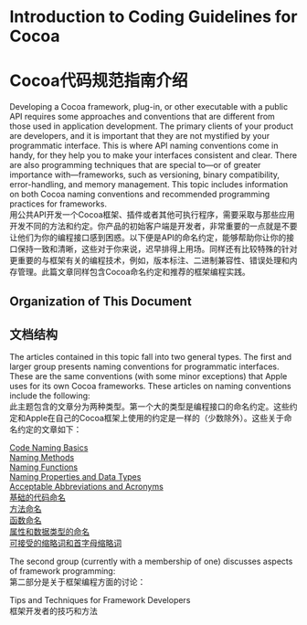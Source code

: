 # Introduction to Coding Guidelines for Cocoa  
# Cocoa代码规范指南介绍

Developing a Cocoa framework, plug-in, or other executable with a public API requires some approaches and conventions that are different from those used in application development. The primary clients of your product are developers, and it is important that they are not mystified by your programmatic interface. This is where API naming conventions come in handy, for they help you to make your interfaces consistent and clear. There are also programming techniques that are special to—or of greater importance with—frameworks, such as versioning, binary compatibility, error-handling, and memory management. This topic includes information on both Cocoa naming conventions and recommended programming practices for frameworks.  
用公共API开发一个Cocoa框架、插件或者其他可执行程序，需要采取与那些应用开发不同的方法和约定。你产品的初始客户端是开发者，非常重要的一点就是不要让他们为你的编程接口感到困惑。以下便是API的命名约定，能够帮助你让你的接口保持一致和清晰，这些对于你来说，迟早排得上用场。同样还有比较特殊的针对更重要的与框架有关的编程技术，例如，版本标注、二进制兼容性、错误处理和内存管理。此篇文章同样包含Cocoa命名约定和推荐的框架编程实践。

## Organization of This Document  
## 文档结构

The articles contained in this topic fall into two general types. The first and larger group presents naming conventions for programmatic interfaces. These are the same conventions (with some minor exceptions) that Apple uses for its own Cocoa frameworks. These articles on naming conventions include the following:  
此主题包含的文章分为两种类型。第一个大的类型是编程接口的命名约定。这些约定和Apple在自己的Cocoa框架上使用的约定是一样的（少数除外）。这些关于命名约定的文章如下：

[Code Naming Basics](https://developer.apple.com/library/ios/documentation/Cocoa/Conceptual/CodingGuidelines/Articles/NamingBasics.html#//apple_ref/doc/uid/20001281-BBCHBFAH)  
[Naming Methods](https://developer.apple.com/library/ios/documentation/Cocoa/Conceptual/CodingGuidelines/Articles/NamingMethods.html#//apple_ref/doc/uid/20001282-BCIGIJJF)  
[Naming Functions](https://developer.apple.com/library/ios/documentation/Cocoa/Conceptual/CodingGuidelines/Articles/NamingFunctions.html#//apple_ref/doc/uid/20001283-BAJGGCAD)  
[Naming Properties and Data Types](https://developer.apple.com/library/ios/documentation/Cocoa/Conceptual/CodingGuidelines/Articles/NamingIvarsAndTypes.html#//apple_ref/doc/uid/20001284-BAJGIIJE)  
[Acceptable Abbreviations and Acronyms](https://developer.apple.com/library/ios/documentation/Cocoa/Conceptual/CodingGuidelines/Articles/APIAbbreviations.html#//apple_ref/doc/uid/20001285-BCIHCGAE)  
[基础的代码命名](https://developer.apple.com/library/ios/documentation/Cocoa/Conceptual/CodingGuidelines/Articles/NamingBasics.html#//apple_ref/doc/uid/20001281-BBCHBFAH)  
[方法命名](https://developer.apple.com/library/ios/documentation/Cocoa/Conceptual/CodingGuidelines/Articles/NamingMethods.html#//apple_ref/doc/uid/20001282-BCIGIJJF)  
[函数命名](https://developer.apple.com/library/ios/documentation/Cocoa/Conceptual/CodingGuidelines/Articles/NamingFunctions.html#//apple_ref/doc/uid/20001283-BAJGGCAD)  
[属性和数据类型的命名](https://developer.apple.com/library/ios/documentation/Cocoa/Conceptual/CodingGuidelines/Articles/NamingIvarsAndTypes.html#//apple_ref/doc/uid/20001284-BAJGIIJE)  
[可接受的缩略词和首字母缩略词](https://developer.apple.com/library/ios/documentation/Cocoa/Conceptual/CodingGuidelines/Articles/APIAbbreviations.html#//apple_ref/doc/uid/20001285-BCIHCGAE)  

The second group (currently with a membership of one) discusses aspects of framework programming:  
第二部分是关于框架编程方面的讨论：

Tips and Techniques for Framework Developers  
框架开发者的技巧和方法
















